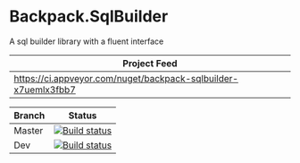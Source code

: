 # Backpack.SqlBuilder

A sql builder library with a fluent interface

|Project Feed |
|---|
|https://ci.appveyor.com/nuget/backpack-sqlbuilder-x7uemlx3fbb7|

| Branch | Status |
|---|---| 
|Master | [![Build status](https://ci.appveyor.com/api/projects/status/4e59t5lbtti60tog/branch/master?svg=true)](https://ci.appveyor.com/project/BenCamps/backpack-sqlbuilder/branch/master) | 
|Dev | [![Build status](https://ci.appveyor.com/api/projects/status/4e59t5lbtti60tog/branch/dev?svg=true)](https://ci.appveyor.com/project/BenCamps/backpack-sqlbuilder/branch/dev) |